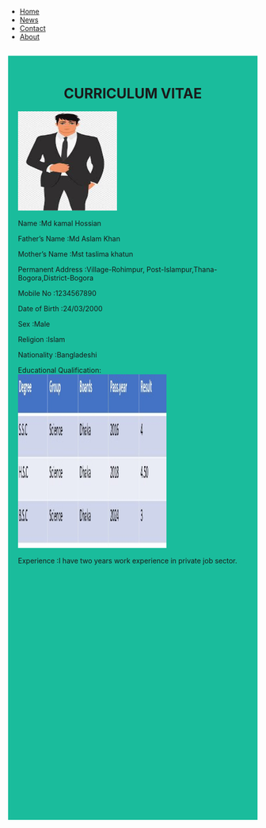 

<html>
<head>
<style>
body {margin:0;}

ul {
  list-style-type: none;
  margin: 0;
  padding: 0;
  overflow: hidden;
  background-color: #333;
  position: fixed;
  top: 0;
  width: 100%;
}

li {
  float: left;
}

li a {
  display: block;
  color: white;
  text-align: center;
  padding: 14px 16px;
  text-decoration: none;
}

li a:hover:not(.active) {
  background-color: #111;
}

.active {
  background-color: #04AA6D;
}
</style>
</head>
<body>

<ul>
  <li><a class="active" href="#home">Home</a></li>
  <li><a href="#news">News</a></li>
  <li><a href="#contact">Contact</a></li>
  <li><a href="#about">About</a></li>
</ul>

<div style="padding:20px;margin-top:30px;background-color:#1abc9c;height:1500px;">
 <CENTER> <h1> CURRICULUM VITAE</h1></CENTER>
 
<img src="images.jpg.jpg" width="200" height="200">

  <p>Name					            :Md kamal Hossian</p>
  <p>Father’s Name				    :Md Aslam Khan    </p>
  <p>Mother’s Name			    	:Mst taslima khatun</p>
  <p>Permanent Address	    	:Village-Rohimpur,
                              Post-Islampur,Thana-Bogora,District-Bogora</p>
  <p>Mobile No				        :1234567890</p>
  <p>Date of Birth			    	:24/03/2000</p>
  <p>Sex					            :Male</p>
  <p>Religion			         	  :Islam</p>
  <p>Nationality			      	:Bangladeshi</p>
  <p>Educational Qualification: <br>  
    <img src="cv1.jpg" width="300" height="350"> </br>  </p>             
    
    
  
  <p>Experience              :I have two years work experience in private job sector.</p>
</div>

</body>
</html>

